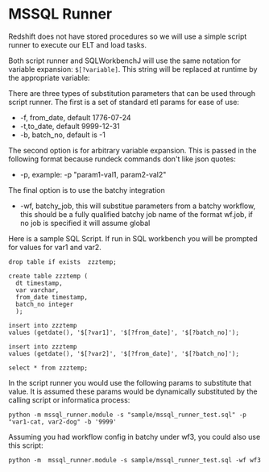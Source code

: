 MSSQL Runner
==========

Redshift does not have stored procedures so we will use a simple script runner to execute our ELT and load tasks.

Both script runner and SQLWorkbenchJ will use the same notation for variable expansion: `$[?variable]`.  This string will be replaced at runtime by the appropriate variable:

There are three types of substitution parameters that can be used through script runner.  The first is a set of standard etl params for ease of use:

* -f, from_date, default 1776-07-24
* -t,to_date, default 9999-12-31
* -b, batch_no, default is -1

The second option is for arbitrary variable expansion.  This is passed in the following format because rundeck commands don't like json quotes:

* -p, example: -p "param1-val1, param2-val2"

The final option is to use the batchy integration

* -wf, batchy_job, this will substitue parameters from a batchy workflow, this should be a fully qualified batchy job name of the format wf.job, if no job is specified it will assume global


Here is a sample SQL Script.  If run in SQL workbench you will be prompted for values for var1 and var2.

```
drop table if exists  zzztemp;

create table zzztemp (
  dt timestamp,
  var varchar,
  from_date timestamp,
  batch_no integer
  );

insert into zzztemp
values (getdate(), '$[?var1]', '$[?from_date]', '$[?batch_no]');

insert into zzztemp
values (getdate(), '$[?var2]', '$[?from_date]', '$[?batch_no]');

select * from zzztemp;

```

In the script runner you would use the following params to substitute that value.  It is assumed these params would be dynamically substituted by the calling script or informatica process:

`python -m mssql_runner.module -s "sample/mssql_runner_test.sql" -p "var1-cat, var2-dog" -b '9999'`

Assuming you had workflow config in batchy under wf3, you could also use this script:

`python -m  mssql_runner.module -s sample/mssql_runner_test.sql -wf wf3`
